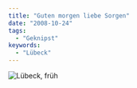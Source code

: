 ```yaml
---
title: "Guten morgen liebe Sorgen"
date: "2008-10-24"
tags:
  - "Geknipst"
keywords:
  - "Lübeck"
---
```


![Lübeck, früh](/img/codecandies/img_0133.jpg)
